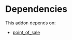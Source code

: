 # Dependencies

This addon depends on:

- [point_of_sale](../../../../odoo-bringout-oca-ocb-point_of_sale)
